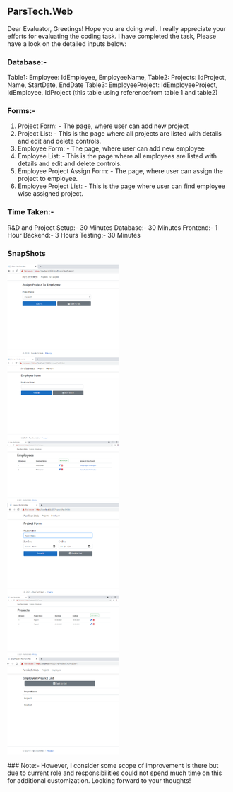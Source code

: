 ## ParsTech.Web
Dear Evaluator, Greetings! Hope you are doing well. I really appreciate your efforts for evaluating the coding task. I have completed the task, Please have a look on the detailed inputs below:

### Database:-
Table1: Employee: IdEmployee, EmployeeName,
Table2: Projects: IdProject, Name, StartDate, EndDate
Table3: EmployeeProject: IdEmployeeProject, IdEmployee, IdProject (this table using referencefrom table 1 and table2)

### Forms:-
1. Project Form: - The page, where user can add new project
2. Project List: - This is the page where all projects are listed with details and edit and delete controls.
3. Employee Form: - The page, where user can add new employee
4. Employee List: - This is the page where all employees are listed with details and edit and delete controls.
5. Employee Project Assign Form: - The page, where user can assign the project to employee.
6. Employee Project List: - This is the page where user can find employee wise assigned project.

### Time Taken:-
R&D and Project Setup:- 30 Minutes 
Database:- 30 Minutes 
Frontend:- 1 Hour 
Backend:- 3 Hours 
Testing:- 30 Minutes

### SnapShots
<p>

<img src="https://github.com/rc156/ParsTech.Web/blob/master/Screenshots/AssignProject.png" alt="Login" width="50%" />

<img src="https://github.com/rc156/ParsTech.Web/blob/master/Screenshots/EmployeeForm.png" alt="Register" width="50%"  />

<img src="https://github.com/rc156/ParsTech.Web/blob/master/Screenshots/EmployeeList.png" alt="Splash" width="50%"  />

<img src="https://github.com/rc156/ParsTech.Web/blob/master/Screenshots/ProjectForm.png" alt="Splash" width="50%"  />

<img src="https://github.com/rc156/ParsTech.Web/blob/master/Screenshots/ProjectList.png" alt="Splash" width="50%"  />

<img src="https://github.com/rc156/ParsTech.Web/blob/master/Screenshots/ViewProject.png" alt="Splash" width="50%"  />

</p>
### Note:- 
However, I consider some scope of improvement is there but due to current role and responsibilities could not spend much time on this for additional customization. Looking forward to your thoughts!


